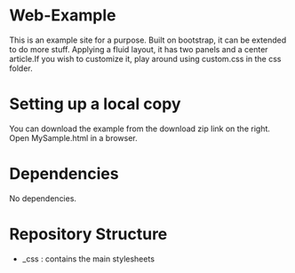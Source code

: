 # Web-Example
This is an example site for a purpose. Built on bootstrap, it can be extended to do more stuff.
Applying a fluid layout, it has two panels and a center article.If you wish to customize it, play around using custom.css in the css folder.

# Setting up a local copy
You can download the example from the download zip link on the right.
Open MySample.html in a browser.

# Dependencies
No dependencies.

# Repository Structure
* _css : contains the main stylesheets
